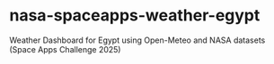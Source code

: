 # nasa-spaceapps-weather-egypt
Weather Dashboard for Egypt using Open-Meteo and NASA datasets (Space Apps Challenge 2025)
